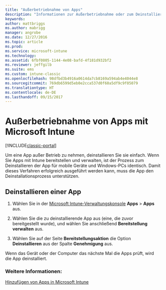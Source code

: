 ```yaml
---
title: "Außerbetriebnahme von Apps"
description: "Informationen zur Außerbetriebnahme oder zum Deinstallieren von Apps mithilfe von Intune."
keywords: 
author: mattbriggs
ms.author: mabrigg
manager: angrobe
ms.date: 12/27/2016
ms.topic: article
ms.prod: 
ms.service: microsoft-intune
ms.technology: 
ms.assetid: 6fbf0805-1144-4e08-bafd-4f181d932bf2
ms.reviewer: jeffgilb
ms.suite: ems
ms.custom: intune-classic
ms.openlocfilehash: 98dfbd3b4916a0614da7cb8169a594ab4e4044e8
ms.sourcegitcommit: 769db6599d5eb0e2cca537d0f60a5df9c9f05079
ms.translationtype: HT
ms.contentlocale: de-DE
ms.lasthandoff: 09/15/2017
---
```

# <a name="retire-apps-using-microsoft-intune"></a>Außerbetriebnahme von Apps mit Microsoft Intune

[!INCLUDE[classic-portal](../includes/classic-portal.md)]

Um eine App außer Betrieb zu nehmen, deinstallieren Sie sie einfach. Wenn Sie Apps mit Intune bereitstellen und verwalten, ist der Prozess zum Deinstallieren der App für mobile Geräte und Windows-PCs identisch. Damit dieses Verfahren erfolgreich ausgeführt werden kann, muss die App den Deinstallationsprozess unterstützen.

## <a name="uninstall-an-app"></a>Deinstallieren einer App

1.  Wählen Sie in der [Microsoft Intune-Verwaltungskonsole](https://manage.microsoft.com) **Apps** &gt; **Apps** aus.

2.  Wählen Sie die zu deinstallierende App aus (eine, die zuvor bereitgestellt wurde), und wählen Sie anschließend **Bereitstellung verwalten** aus.

3.  Wählen Sie auf der Seite **Bereitstellungsaktion** die Option **Deinstallieren** aus der Spalte **Genehmigung** aus.

Wenn das Gerät oder der Computer das nächste Mal die Apps prüft, wird die App deinstalliert.

### <a name="see-also"></a>Weitere Informationen:
[Hinzufügen von Apps in Microsoft Intune](add-apps.md)
